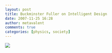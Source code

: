 ```yaml
---
layout: post
title: Buckminster Fuller on Intelligent Design
date: 2007-11-25 16:28
author: metavalent
comments: true
categories: [physics, society]
---
```

<img src="https://www.ugotrade.com/wordpress/wp-content/uploads/2007/09/bucky-copy.jpg" />
